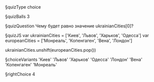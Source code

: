 §quizType
choice

§quizBalls
3

§quizQuestion
Чему будет равно значение ukrainianCities[0]?


§quizJS
var ukrainianCities = ['Киев', 'Львов', 'Харьков', 'Одесса']
var europeanCities = ['Монреаль', 'Копенгаген', 'Вена', 'Лондон']

ukrainianCities.unshift(europeanCities.pop())



§choiceVariants
'Киев'
'Львов'
'Харьков'
'Одесса'
'Лондон'
'Вена'
'Копенгаген'
'Монреаль'


§rightChoice
4
